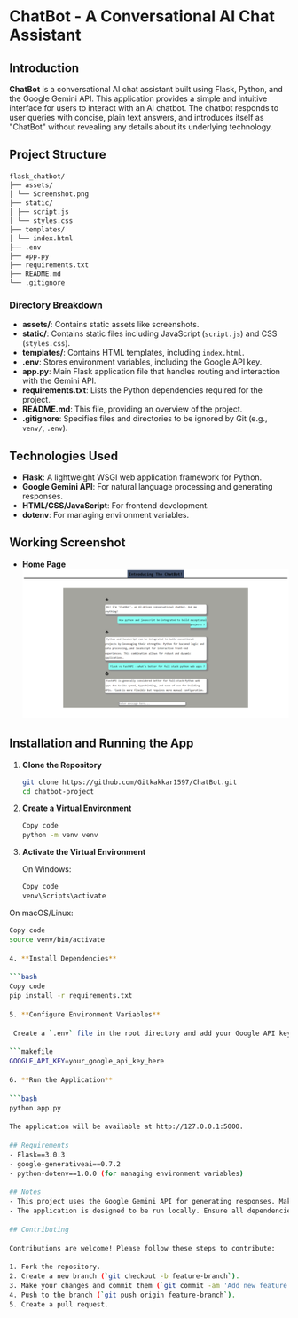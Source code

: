 # ChatBot - A Conversational AI Chat Assistant

## Introduction

**ChatBot** is a conversational AI chat assistant built using Flask, Python, and the Google Gemini API. This application provides a simple and intuitive interface for users to interact with an AI chatbot. The chatbot responds to user queries with concise, plain text answers, and introduces itself as "ChatBot" without revealing any details about its underlying technology.

## Project Structure

```arduino
flask_chatbot/
├── assets/
│ └── Screenshot.png
├── static/
│ ├── script.js
│ └── styles.css
├── templates/
│ └── index.html
├── .env
├── app.py
├── requirements.txt
├── README.md
└── .gitignore
```

### Directory Breakdown

- **assets/**: Contains static assets like screenshots.
- **static/**: Contains static files including JavaScript (`script.js`) and CSS (`styles.css`).
- **templates/**: Contains HTML templates, including `index.html`.
- **.env**: Stores environment variables, including the Google API key.
- **app.py**: Main Flask application file that handles routing and interaction with the Gemini API.
- **requirements.txt**: Lists the Python dependencies required for the project.
- **README.md**: This file, providing an overview of the project.
- **.gitignore**: Specifies files and directories to be ignored by Git (e.g., `venv/`, `.env`).

## Technologies Used

- **Flask**: A lightweight WSGI web application framework for Python.
- **Google Gemini API**: For natural language processing and generating responses.
- **HTML/CSS/JavaScript**: For frontend development.
- **dotenv**: For managing environment variables.

## Working Screenshot

- **Home Page**
  ![ChatBot](/assets/Screenshot.png)

## Installation and Running the App

1. **Clone the Repository**

   ```bash
   git clone https://github.com/Gitkakkar1597/ChatBot.git
   cd chatbot-project

2. **Create a Virtual Environment**

   ```bash
   Copy code
   python -m venv venv
   
3. **Activate the Virtual Environment**

   On Windows:

   ```bash
   Copy code
   venv\Scripts\activate
   
  On macOS/Linux:

   ```bash
   Copy code
   source venv/bin/activate
   
4. **Install Dependencies**

   ```bash
   Copy code
   pip install -r requirements.txt
   
5. **Configure Environment Variables**

    Create a `.env` file in the root directory and add your Google API key:

   ```makefile
   GOOGLE_API_KEY=your_google_api_key_here
   
6. **Run the Application**

   ```bash
   python app.py
   
The application will be available at http://127.0.0.1:5000.

## Requirements
- Flask==3.0.3
- google-generativeai==0.7.2
- python-dotenv==1.0.0 (for managing environment variables)

## Notes
- This project uses the Google Gemini API for generating responses. Make sure to obtain and configure your own API key.
- The application is designed to be run locally. Ensure all dependencies are installed and environment variables are set up correctly before running the app.

## Contributing

Contributions are welcome! Please follow these steps to contribute:

1. Fork the repository.
2. Create a new branch (`git checkout -b feature-branch`).
3. Make your changes and commit them (`git commit -am 'Add new feature'`).
4. Push to the branch (`git push origin feature-branch`).
5. Create a pull request.

